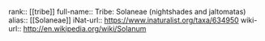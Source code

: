 

rank:: [[tribe]]
full-name:: Tribe: Solaneae (nightshades and jaltomatas)
alias:: [[Solaneae]]
iNat-url:: https://www.inaturalist.org/taxa/634950
wiki-url:: http://en.wikipedia.org/wiki/Solanum